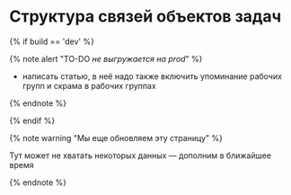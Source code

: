 # Структура связей объектов задач

{% if build == 'dev' %}

{% note alert "TO-DO _не выгружается на prod_" %}

- написать статью, в неё надо также включить упоминание рабочих групп и скрама в рабочих группах
 
{% endnote %}

{% endif %}

{% note warning "Мы еще обновляем эту страницу" %}

Тут может не хватать некоторых данных — дополним в ближайшее время

{% endnote %}